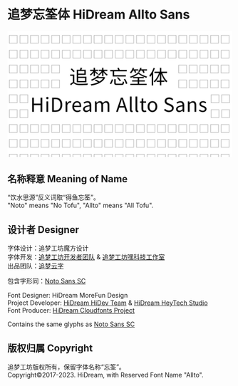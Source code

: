 # 追梦忘筌体 HiDream Allto Sans
![HiDream Allto Sans Preview](https://raw.githubusercontent.com/Cloudfonts/HiDream-Allto-Sans/main/preview/preview.jpg "HiDream Allto Sans Preview")
## 名称释意 Meaning of Name

“饮水思源”反义词取“得鱼忘筌”。\
"Noto" means "No Tofu", "Allto" means "All Tofu".

## 设计者 Designer
字体设计：追梦工坊魔方设计\
字体开发：[追梦工坊开发者团队](https://www.hidream.it) & [追梦工坊嘿科技工作室](https://www.heytech.cn)\
出品团队：[追梦云字](https://fonts.hidream.it)

包含字形同：[Noto Sans SC](https://fonts.google.com/noto/specimen/Noto+Sans+SC)

Font Designer: HiDream MoreFun Design\
Project Developer: [HiDream HiDev Team](https://www.hidream.it) & [HiDream HeyTech Studio](https://www.heytech.cn)\
Font Producer: [HiDream Cloudfonts Project](https://fonts.hidream.it)

Contains the same glyphs as [Noto Sans SC](https://fonts.google.com/noto/specimen/Noto+Sans+SC)

## 版权归属 Copyright
追梦工坊版权所有，保留字体名称“忘筌”。\
Copyright©2017-2023. HiDream, with Reserved Font Name "Allto".
